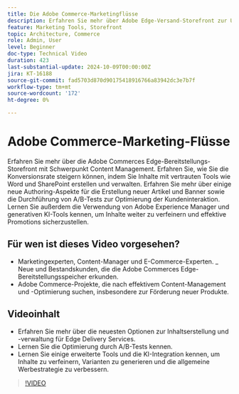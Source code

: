 ```yaml
---
title: Die Adobe Commerce-Marketingflüsse
description: Erfahren Sie mehr über Adobe Edge-Versand-Storefront zur Unterstützung des Marketing-Flusses.
feature: Marketing Tools, Storefront
topic: Architecture, Commerce
role: Admin, User
level: Beginner
doc-type: Technical Video
duration: 423
last-substantial-update: 2024-10-09T00:00:00Z
jira: KT-16188
source-git-commit: fad5703d870d90175418916766a83942dc3e7b7f
workflow-type: tm+mt
source-wordcount: '172'
ht-degree: 0%

---
```



# Adobe Commerce-Marketing-Flüsse

Erfahren Sie mehr über die Adobe Commerces Edge-Bereitstellungs-Storefront mit Schwerpunkt Content Management. Erfahren Sie, wie Sie die Konversionsrate steigern können, indem Sie Inhalte mit vertrauten Tools wie Word und SharePoint erstellen und verwalten. Erfahren Sie mehr über einige neue Authoring-Aspekte für die Erstellung neuer Artikel und Banner sowie die Durchführung von A/B-Tests zur Optimierung der Kundeninteraktion. Lernen Sie außerdem die Verwendung von Adobe Experience Manager und generativen KI-Tools kennen, um Inhalte weiter zu verfeinern und effektive Promotions sicherzustellen.

## Für wen ist dieses Video vorgesehen?

- Marketingexperten, Content-Manager und E-Commerce-Experten.
_ Neue und Bestandskunden, die die Adobe Commerces Edge-Bereitstellungsspeicher erkunden.
- Adobe Commerce-Projekte, die nach effektivem Content-Management und -Optimierung suchen, insbesondere zur Förderung neuer Produkte.

## Videoinhalt

- Erfahren Sie mehr über die neuesten Optionen zur Inhaltserstellung und -verwaltung für Edge Delivery Services.
- Lernen Sie die Optimierung durch A/B-Tests kennen.
- Lernen Sie einige erweiterte Tools und die KI-Integration kennen, um Inhalte zu verfeinern, Varianten zu generieren und die allgemeine Werbestrategie zu verbessern.

>[!VIDEO](https://video.tv.adobe.com/v/3433527?learn=on)
